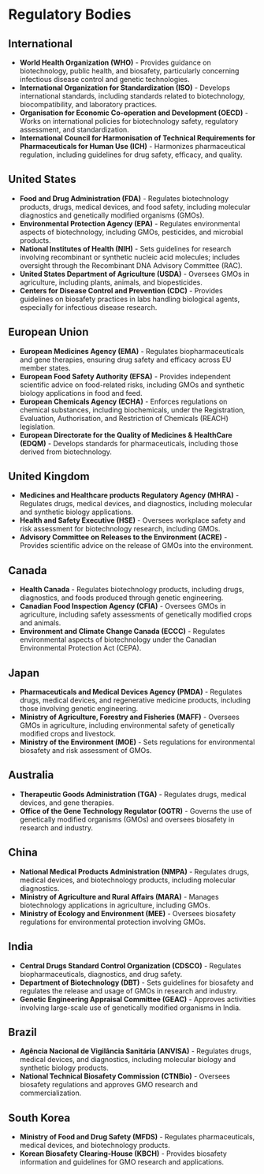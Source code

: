 # Regulatory Bodies

## International
- **World Health Organization (WHO)** - Provides guidance on biotechnology, public health, and biosafety, particularly concerning infectious disease control and genetic technologies.
- **International Organization for Standardization (ISO)** - Develops international standards, including standards related to biotechnology, biocompatibility, and laboratory practices.
- **Organisation for Economic Co-operation and Development (OECD)** - Works on international policies for biotechnology safety, regulatory assessment, and standardization.
- **International Council for Harmonisation of Technical Requirements for Pharmaceuticals for Human Use (ICH)** - Harmonizes pharmaceutical regulation, including guidelines for drug safety, efficacy, and quality.

## United States
- **Food and Drug Administration (FDA)** - Regulates biotechnology products, drugs, medical devices, and food safety, including molecular diagnostics and genetically modified organisms (GMOs).
- **Environmental Protection Agency (EPA)** - Regulates environmental aspects of biotechnology, including GMOs, pesticides, and microbial products.
- **National Institutes of Health (NIH)** - Sets guidelines for research involving recombinant or synthetic nucleic acid molecules; includes oversight through the Recombinant DNA Advisory Committee (RAC).
- **United States Department of Agriculture (USDA)** - Oversees GMOs in agriculture, including plants, animals, and biopesticides.
- **Centers for Disease Control and Prevention (CDC)** - Provides guidelines on biosafety practices in labs handling biological agents, especially for infectious disease research.

## European Union
- **European Medicines Agency (EMA)** - Regulates biopharmaceuticals and gene therapies, ensuring drug safety and efficacy across EU member states.
- **European Food Safety Authority (EFSA)** - Provides independent scientific advice on food-related risks, including GMOs and synthetic biology applications in food and feed.
- **European Chemicals Agency (ECHA)** - Enforces regulations on chemical substances, including biochemicals, under the Registration, Evaluation, Authorisation, and Restriction of Chemicals (REACH) legislation.
- **European Directorate for the Quality of Medicines & HealthCare (EDQM)** - Develops standards for pharmaceuticals, including those derived from biotechnology.

## United Kingdom
- **Medicines and Healthcare products Regulatory Agency (MHRA)** - Regulates drugs, medical devices, and diagnostics, including molecular and synthetic biology applications.
- **Health and Safety Executive (HSE)** - Oversees workplace safety and risk assessment for biotechnology research, including GMOs.
- **Advisory Committee on Releases to the Environment (ACRE)** - Provides scientific advice on the release of GMOs into the environment.

## Canada
- **Health Canada** - Regulates biotechnology products, including drugs, diagnostics, and foods produced through genetic engineering.
- **Canadian Food Inspection Agency (CFIA)** - Oversees GMOs in agriculture, including safety assessments of genetically modified crops and animals.
- **Environment and Climate Change Canada (ECCC)** - Regulates environmental aspects of biotechnology under the Canadian Environmental Protection Act (CEPA).

## Japan
- **Pharmaceuticals and Medical Devices Agency (PMDA)** - Regulates drugs, medical devices, and regenerative medicine products, including those involving genetic engineering.
- **Ministry of Agriculture, Forestry and Fisheries (MAFF)** - Oversees GMOs in agriculture, including environmental safety of genetically modified crops and livestock.
- **Ministry of the Environment (MOE)** - Sets regulations for environmental biosafety and risk assessment of GMOs.

## Australia
- **Therapeutic Goods Administration (TGA)** - Regulates drugs, medical devices, and gene therapies.
- **Office of the Gene Technology Regulator (OGTR)** - Governs the use of genetically modified organisms (GMOs) and oversees biosafety in research and industry.

## China
- **National Medical Products Administration (NMPA)** - Regulates drugs, medical devices, and biotechnology products, including molecular diagnostics.
- **Ministry of Agriculture and Rural Affairs (MARA)** - Manages biotechnology applications in agriculture, including GMOs.
- **Ministry of Ecology and Environment (MEE)** - Oversees biosafety regulations for environmental protection involving GMOs.

## India
- **Central Drugs Standard Control Organization (CDSCO)** - Regulates biopharmaceuticals, diagnostics, and drug safety.
- **Department of Biotechnology (DBT)** - Sets guidelines for biosafety and regulates the release and usage of GMOs in research and industry.
- **Genetic Engineering Appraisal Committee (GEAC)** - Approves activities involving large-scale use of genetically modified organisms in India.

## Brazil
- **Agência Nacional de Vigilância Sanitária (ANVISA)** - Regulates drugs, medical devices, and diagnostics, including molecular biology and synthetic biology products.
- **National Technical Biosafety Commission (CTNBio)** - Oversees biosafety regulations and approves GMO research and commercialization.

## South Korea
- **Ministry of Food and Drug Safety (MFDS)** - Regulates pharmaceuticals, medical devices, and biotechnology products.
- **Korean Biosafety Clearing-House (KBCH)** - Provides biosafety information and guidelines for GMO research and applications.
